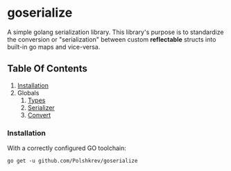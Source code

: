 # goserialize
 A simple golang serialization library. This library's purpose is to standardize the conversion or "serialization" between custom **reflectable** structs into built-in go maps and vice-versa.

## Table Of Contents
1. [Installation](#installation)
2. Globals
    1. [Types](/docs/en-UK/types.md)
    2. [Serializer](/docs/en-UK/serializer.md)
    3. [Convert](/docs/en-UK/convert.md)

### Installation
With a correctly configured GO toolchain:
```console
go get -u github.com/Polshkrev/goserialize
```